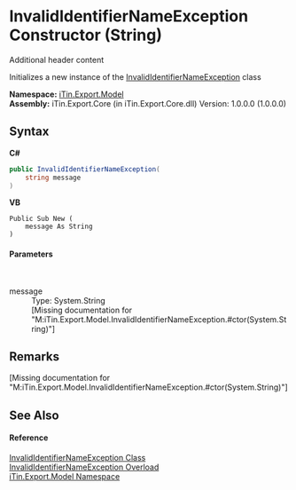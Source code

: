 # InvalidIdentifierNameException Constructor (String)
Additional header content 

Initializes a new instance of the <a href="5466b366-aafe-d66b-75a2-1f73f2bd91b4">InvalidIdentifierNameException</a> class

**Namespace:**&nbsp;<a href="ef57ffcc-e95e-b212-5a46-9aa6f5a3511f">iTin.Export.Model</a><br />**Assembly:**&nbsp;iTin.Export.Core (in iTin.Export.Core.dll) Version: 1.0.0.0 (1.0.0.0)

## Syntax

**C#**<br />
``` C#
public InvalidIdentifierNameException(
	string message
)
```

**VB**<br />
``` VB
Public Sub New ( 
	message As String
)
```


#### Parameters
&nbsp;<dl><dt>message</dt><dd>Type: System.String<br />\[Missing <param name="message"/> documentation for "M:iTin.Export.Model.InvalidIdentifierNameException.#ctor(System.String)"\]</dd></dl>

## Remarks
\[Missing <remarks> documentation for "M:iTin.Export.Model.InvalidIdentifierNameException.#ctor(System.String)"\]

## See Also


#### Reference
<a href="5466b366-aafe-d66b-75a2-1f73f2bd91b4">InvalidIdentifierNameException Class</a><br /><a href="f2c42d90-55b4-4b47-596a-5e27af2e52a4">InvalidIdentifierNameException Overload</a><br /><a href="ef57ffcc-e95e-b212-5a46-9aa6f5a3511f">iTin.Export.Model Namespace</a><br />